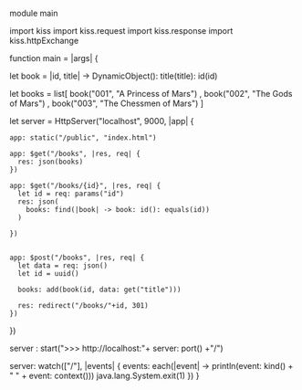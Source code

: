 module main

import kiss
import kiss.request
import kiss.response
import kiss.httpExchange

function main = |args| {

  let book = |id, title| -> DynamicObject(): title(title): id(id)


  let books = list[
      book("001", "A Princess of Mars")
    , book("002", "The Gods of Mars")
    , book("003", "The Chessmen of Mars")
  ]

  let server = HttpServer("localhost", 9000, |app| {

    app: static("/public", "index.html")
    
    app: $get("/books", |res, req| {
      res: json(books)
    })

    app: $get("/books/{id}", |res, req| {
      let id = req: params("id")
      res: json(
        books: find(|book| -> book: id(): equals(id))
      )

    })


    app: $post("/books", |res, req| {
      let data = req: json()
      let id = uuid()
      
      books: add(book(id, data: get("title")))

      res: redirect("/books/"+id, 301)
    })

  })

  server : start(">>> http://localhost:"+ server: port() +"/")

  server: watch(["/"], |events| {
    events: each(|event| -> println(event: kind() + " " + event: context()))
    java.lang.System.exit(1)
  })
}